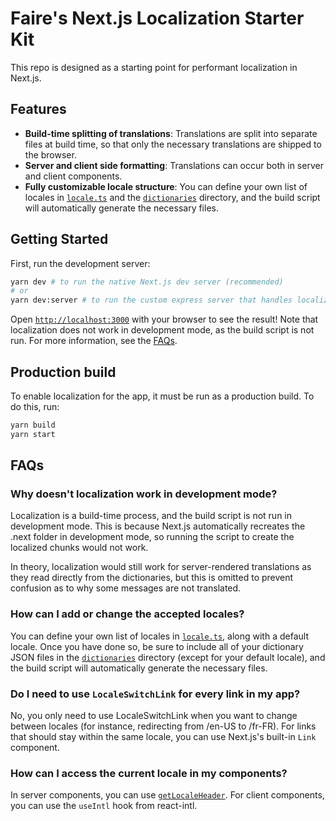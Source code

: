 # Faire's Next.js Localization Starter Kit

This repo is designed as a starting point for performant localization
in Next.js.

## Features

- **Build-time splitting of translations**: Translations are split into
	separate files at build time, so that only the necessary translations
	are shipped to the browser.
- **Server and client side formatting**: Translations can occur both in server and client components.
- **Fully customizable locale structure**: You can define your own list of locales in [`locale.ts`](src/lib/locale.ts) and the [`dictionaries`](dictionaries) directory, and the build script will automatically generate the necessary files.

## Getting Started

First, run the development server:

```bash
yarn dev # to run the native Next.js dev server (recommended)
# or
yarn dev:server # to run the custom express server that handles localizing chunk output (slower)
```

Open [`http://localhost:3000`](http://localhost:3000) with your browser to see the result!
Note that localization does not work in development mode, as the build script is not run. For more information, see the [FAQs](#faqs).

## Production build

To enable localization for the app, it must be run as a production build. To do this, run:

```bash
yarn build
yarn start
```

## FAQs

### Why doesn't localization work in development mode?

Localization is a build-time process, and the build script is not run in development mode. This is because Next.js automatically recreates the .next folder in development mode, so running the script to create the localized chunks would not work.

In theory, localization would still work for server-rendered translations as they read
directly from the dictionaries, but this is omitted to prevent confusion as to why some
messages are not translated.

### How can I add or change the accepted locales?

You can define your own list of locales in [`locale.ts`](src/lib/locale.ts), along with a default locale. Once you have done so, be sure to include all of your dictionary JSON files in the [`dictionaries`](dictionaries) directory (except for your default locale), and the build script will automatically generate the necessary files.

### Do I need to use `LocaleSwitchLink` for every link in my app?

No, you only need to use LocaleSwitchLink when you want to change between locales (for instance, redirecting from /en-US to /fr-FR). For links that should stay within the same locale, you can use Next.js's built-in `Link` component.

### How can I access the current locale in my components?

In server components, you can use [`getLocaleHeader`](src/lib/headers.ts). For client components, you can use the `useIntl` hook from react-intl.
